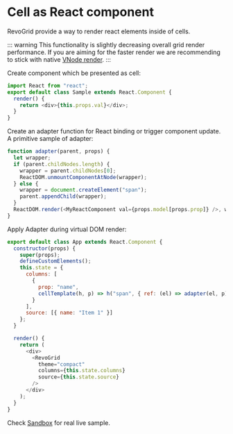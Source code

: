 # Cell as React component

RevoGrid provide a way to render react elements inside of cells.

::: warning
This functionality is slightly decreasing overall grid render performance.
If you are aiming for the faster render we are recommending to stick with native <a href="./cell.renderer.html">VNode render</a>.
:::


Create component which be presented as cell:

```js
import React from "react";
export default class Sample extends React.Component {
  render() {
    return <div>{this.props.val}</div>;
  }
}
```

Create an adapter function for React binding or trigger component update.
<br>A primitive sample of adapter:

```js
function adapter(parent, props) {
  let wrapper;
  if (parent.childNodes.length) {
    wrapper = parent.childNodes[0];
    ReactDOM.unmountComponentAtNode(wrapper);
  } else {
    wrapper = document.createElement("span");
    parent.appendChild(wrapper);
  }
  ReactDOM.render(<MyReactComponent val={props.model[props.prop]} />, wrapper);
}
```

Apply Adapter during virtual DOM render:

```js
export default class App extends React.Component {
  constructor(props) {
    super(props);
    defineCustomElements();
    this.state = {
      columns: [
        {
          prop: "name",
          cellTemplate(h, p) => h("span", { ref: (el) => adapter(el, p) })
        }
      ],
      source: [{ name: "Item 1" }]
    };
  }

  render() {
    return (
      <div>
        <RevoGrid
          theme="compact"
          columns={this.state.columns}
          source={this.state.source}
        />
      </div>
    );
  }
}
```

Check [Sandbox](https://codesandbox.io/s/revogrid-react-component-hrgrx?file=/src/App.js:0-247) for real live sample.
<demo-react-component/>